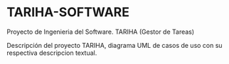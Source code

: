 # TARIHA-SOFTWARE
Proyecto de Ingenieria del Software. TARIHA (Gestor de Tareas) 

Descripción del proyecto TARIHA, diagrama UML de casos de uso con su respectiva
descripcion textual.
